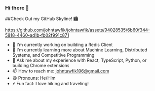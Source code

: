 ### Hi there 👋

##Check Out my GitHub Skyline! 🏙️ 

https://github.com/johntawfik/johntawfik/assets/94028535/6b60f344-5818-4460-ad1b-fb02f991c871



- 🔭 I'm currently working on building a Redis Client
- 🌱 I'm currently learning more about Machine Learning, Distributed Systems, and Competitive Programming
- 💬 Ask me about my experience with React, TypeScript, Python, or building Chrome extensions
- 📫 How to reach me: johntawfik106@gmail.com
- 😄 Pronouns: He/Him
- ⚡ Fun fact: I love hiking and traveling!

